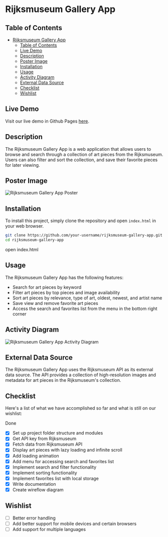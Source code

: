 # Rijksmuseum Gallery App

## Table of Contents

- [Rijksmuseum Gallery App](#rijksmuseum-gallery-app)
  - [Table of Contents](#table-of-contents)
  - [Live Demo](#live-demo)
  - [Description](#description)
  - [Poster Image](#poster-image)
  - [Installation](#installation)
  - [Usage](#usage)
  - [Activity Diagram](#activity-diagram)
  - [External Data Source](#external-data-source)
  - [Checklist](#checklist)
  - [Wishlist](#wishlist)

## Live Demo
Visit our live demo in Github Pages [here](https://example.com).

## Description
The Rijksmuseum Gallery App is a web application that allows users to browse and search through a collection of art pieces from the Rijksmuseum. Users can also filter and sort the collection, and save their favorite pieces for later viewing.

## Poster Image
![Rijksmuseum Gallery App Poster](poster.jpg)

## Installation
To install this project, simply clone the repository and open `index.html` in your web browser.

```sh
git clone https://github.com/your-username/rijksmuseum-gallery-app.git
cd rijksmuseum-gallery-app
```

open index.html

## Usage
The Rijksmuseum Gallery App has the following features:
- Search for art pieces by keyword
- Filter art pieces by top pieces and image availability
- Sort art pieces by relevance, type of art, oldest, newest, and artist name
- Save view and remove favorite art pieces
- Access the search and favorites list from the menu in the bottom right corner

## Activity Diagram
<!-- Still incoming -->
![Rijksmuseum Gallery App Activity Diagram](activity-diagram.png)

## External Data Source
The Rijksmuseum Gallery App uses the Rijksmuseum API as its external data source. The API provides a collection of high-resolution images and metadata for art pieces in the Rijksmuseum's collection.

## Checklist
Here's a list of what we have accomplished so far and what is still on our wishlist:

Done
- [x] Set up project folder structure and modules
- [x] Get API key from Rijksmuseum
- [x] Fetch data from Rijksmuseum API
- [x] Display art pieces with lazy loading and infinite scroll
- [x] Add loading animation
- [x] Add menu for accessing search and favorites list
- [x] Implement search and filter functionality
- [x] Implement sorting functionality
- [x] Implement favorites list with local storage
- [x] Write documentation
- [x] Create wireflow diagram

## Wishlist
- [ ] Better error handling
- [ ] Add better support for mobile devices and certain browsers
- [ ] Add support for multiple languages